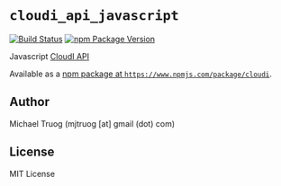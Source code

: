 `cloudi_api_javascript`
=======================

[![Build Status](https://travis-ci.org/CloudI/cloudi_api_javascript.png)](https://travis-ci.org/CloudI/cloudi_api_javascript)
[![npm Package Version](https://img.shields.io/npm/v/cloudi.svg?maxAge=2592000)](https://www.npmjs.com/package/cloudi)

Javascript [CloudI API](http://cloudi.org/api.html#1_Intro)

Available as a [npm package at `https://www.npmjs.com/package/cloudi`](https://www.npmjs.com/package/cloudi).

Author
------

Michael Truog (mjtruog [at] gmail (dot) com)

License
-------

MIT License


